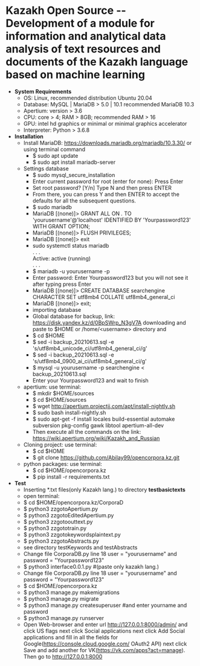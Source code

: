 # Kazakh Open Source -- Development of a module for information and analytical data analysis of text resources and documents of the Kazakh language based on machine learning
* **System Requirements** 
  * OS: Linux, recommended distribution Ubuntu 20.04
  * Database: MySQL | MariaDB > 5.0 | 10.1 recommended MariaDB 10.3
  * Apertium: version > 3.6
  * CPU: core > 4; RAM > 8GB; recommended RAM > 16
  * GPU: intel hd graphics or minimal or minimal graphics accelerator
  * Interpreter: Python > 3.6.8
* **Installation**
  * Install MariaDB: https://downloads.mariadb.org/mariadb/10.3.30/ or using terminal command
    * $ sudo apt update
    * $ sudo apt install mariadb-server
  * Settings database
     * $ sudo mysql_secure_installation
     * Enter current password for root (enter for none): Press Enter
     * Set root password? [Y/n] Type N and then press ENTER
     * From there, you can press Y and then ENTER to accept the defaults for all the subsequent questions. 
     * $ sudo mariadb
     * MariaDB [(none)]> GRANT ALL ON *.* TO 'yourusername'@'localhost' IDENTIFIED BY 'Yourpassword123' WITH GRANT OPTION;
     * MariaDB [(none)]> FLUSH PRIVILEGES;
     * MariaDB [(none)]> exit
     * sudo systemctl status mariadb
      <br>. . .
      <br>Active: active (running)
      <br>. . .
     * $ mariadb -u yourusername -p
     * Enter password: Enter Yourpassword123 but you will not see it after typing press Enter
     * MariaDB [(none)]> CREATE DATABASE searchengine CHARACTER SET utf8mb4 COLLATE utf8mb4_general_ci
     * MariaDB [(none)]> exit;
    * importing database
     * Global database for backup, link: https://disk.yandex.kz/d/0BpSWrp_N3gV7A downloading and paste to $HOME or /home/\<username\> directory and
      * $ cd $HOME
      * $ sed -i backup_20210613.sql -e 's/utf8mb4_unicode_ci/utf8mb4_general_ci/g'
      * $ sed -i backup_20210613.sql -e 's/utf8mb4_0900_ai_ci/utf8mb4_general_ci/g'
     * $ mysql -u yourusername -p searchengine < backup_20210613.sql
     * Enter your Yourpassword123 and wait to finish
  * apertium: use terminal:
      * $ mkdir $HOME/sources
      * $ cd $HOME/sources
      * $ wget http://apertium.projectjj.com/apt/install-nightly.sh
      * $ sudo bash install-nightly.sh
      * $ sudo apt-get -f install locales build-essential automake subversion pkg-config gawk libtool apertium-all-dev
      * Then execute all the commands on the link: https://wiki.apertium.org/wiki/Kazakh_and_Russian
  * Cloning project: use terminal:
      * $ cd $HOME
      * $ git clone https://github.com/Abilay99/opencorpora.kz.git
  * python packages: use terminal:
      * $ cd $HOME/opencorpora.kz
      * $ pip install -r requirements.txt 
* **Test**
  * Inserting *.txt files(only Kazakh lang.) to directory **testbasictexts** 
  * open terminal:
  * $ cd $HOME/opencorpora.kz/CorporaD
  * $ python3 zzgotoApertium.py
  * $ python3 zzgotoEditedApertium.py
  * $ python3 zzgotoouttext.py
  * $ python3 zzgototrain.py
  * $ python3 zzgotokeywordsplaintext.py
  * $ python3 zzgotoAbstracts.py
  * see directory testKeywords and testAbstracts
  * Change file CorporaDB.py line 18 user = "yourusername" and password = "Yourpassword123"
  * $ python3 interface0.0.1.py #(paste only kazakh lang.)
  * Change file CorporaDB.py line 18 user = "yourusername" and password = "Yourpassword123"
  * $ cd $HOME/opencorpora.kz
  * $ python3 manage.py makemigrations
  * $ python3 manage.py migrate
  * $ python3 manage.py createsuperuser #and enter yourname and password
  * $ python3 manage.py runserver
  * Open Web-browser and enter url http://127.0.0.1:8000/admin/ and click US flags next click Social applications next click Add Social applications and fill in all the fields for Google(https://console.cloud.google.com/ OAuth2 API) next click Save and add another for VK(https://vk.com/apps?act=manage). Then go to http://127.0.0.1:8000

